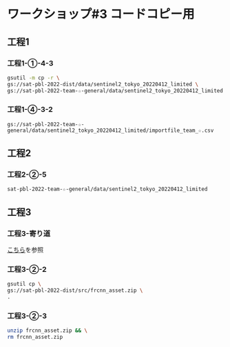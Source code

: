 # ワークショップ#3 コードコピー用

## 工程1

### 工程1-①-4-3

```sh
gsutil -m cp -r \
gs://sat-pbl-2022-dist/data/sentinel2_tokyo_20220412_limited \
gs://sat-pbl-2022-team-☆-general/data/sentinel2_tokyo_20220412_limited
```

### 工程1-④-3-2

```
gs://sat-pbl-2022-team-☆-general/data/sentinel2_tokyo_20220412_limited/importfile_team_☆.csv
```

## 工程2

### 工程2-②-5

```
sat-pbl-2022-team-☆-general/data/sentinel2_tokyo_20220412_limited
```

## 工程3

### 工程3-寄り道

[こちら](https://github.com/ads-ad-itcenter/SatDataExc2022-TechHandouts/blob/main/assets/workbench_example.md)を参照

### 工程3-②-2

```sh
gsutil cp \
gs://sat-pbl-2022-dist/src/frcnn_asset.zip \
.
```

### 工程3-②-3

```sh
unzip frcnn_asset.zip && \
rm frcnn_asset.zip
```
